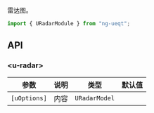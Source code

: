 雷达图。

```ts
import { URadarModule } from "ng-ueqt";
```

## API

### \<u-radar\>

| 参数 | 说明 | 类型 | 默认值 |
| --- | --- | --- | --- |
| `[uOptions]` | 内容 | `URadarModel` | |
